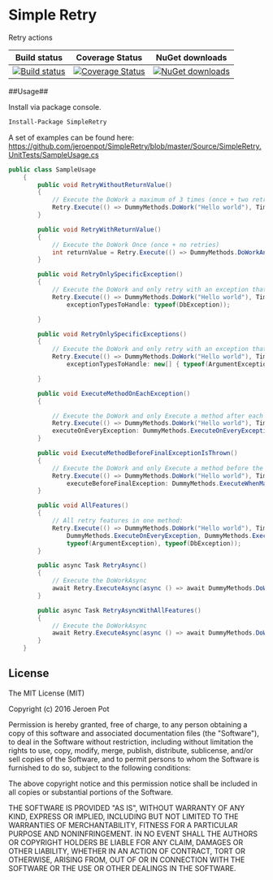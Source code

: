 Simple Retry
==================
Retry actions
 
Build status| Coverage Status| NuGet downloads
----------- | -------------- | --------------- 
[![Build status](https://ci.appveyor.com/api/projects/status/h0vo52hogp69ju2t?svg=true)](https://ci.appveyor.com/project/jeroenpot/simpleretry)|[![Coverage Status](https://coveralls.io/repos/github/jeroenpot/SimpleRetry/badge.svg)](https://coveralls.io/github/jeroenpot/simpleretry?branch=)|[![NuGet downloads](https://img.shields.io/nuget/v/simpleretry.svg?maxAge=2592000)](https://www.nuget.org/packages/simpleretry/)


##Usage##

Install via package console.

```sh
Install-Package SimpleRetry
```

A set of examples can be found here:
https://github.com/jeroenpot/SimpleRetry/blob/master/Source/SimpleRetry.UnitTests/SampleUsage.cs

```cs
public class SampleUsage
    {
        public void RetryWithoutReturnValue()
        {
            // Execute the DoWork a maximum of 3 times (once + two retries)
            Retry.Execute(() => DummyMethods.DoWork("Hello world"), TimeSpan.FromMilliseconds(100), 2);
        }

        public void RetryWithReturnValue()
        {
            // Execute the DoWork Once (once + no retries)
            int returnValue = Retry.Execute(() => DummyMethods.DoWorkAndReturn("Hello world"), TimeSpan.FromMilliseconds(100), 0);
        }

        public void RetryOnlySpecificException()
        {
            // Execute the DoWork and only retry with an exception that is of (base)type DbException 
            Retry.Execute(() => DummyMethods.DoWork("Hello world"), TimeSpan.FromMilliseconds(100), 2,
                exceptionTypesToHandle: typeof(DbException));

        }

        public void RetryOnlySpecificExceptions()
        {
            // Execute the DoWork and only retry with an exception that is of (base)type DbException 
            Retry.Execute(() => DummyMethods.DoWork("Hello world"), TimeSpan.FromMilliseconds(100), 2,
                exceptionTypesToHandle: new[] { typeof(ArgumentException), typeof(ArgumentOutOfRangeException) });

        }

        public void ExecuteMethodOnEachException()
        {

            // Execute the DoWork and only Execute a method after each exception is thrown.
            Retry.Execute(() => DummyMethods.DoWork("Hello world"), TimeSpan.FromMilliseconds(100), 2,
            executeOnEveryException: DummyMethods.ExecuteOnEveryException);
        }

        public void ExecuteMethodBeforeFinalExceptionIsThrown()
        {
            // Execute the DoWork and only Execute a method before the final AggregateException is thrown
            Retry.Execute(() => DummyMethods.DoWork("Hello world"), TimeSpan.FromMilliseconds(100), 2,
                executeBeforeFinalException: DummyMethods.ExecuteWhenMaxRetriesReachedBeforeExceptionIsThrown);
        }

        public void AllFeatures()
        {
            // All retry features in one method:
            Retry.Execute(() => DummyMethods.DoWork("Hello world"), TimeSpan.FromMilliseconds(100), 2,
                DummyMethods.ExecuteOnEveryException, DummyMethods.ExecuteWhenMaxRetriesReachedBeforeExceptionIsThrown,
                typeof(ArgumentException), typeof(DbException));
        }

        public async Task RetryAsync()
        {
            // Execute the DoWorkAsync
            await Retry.ExecuteAsync(async () => await DummyMethods.DoWorkAsync(), TimeSpan.FromMilliseconds(100), 2);
        }

        public async Task RetryAsyncWithAllFeatures()
        {
            // Execute the DoWorkAsync
            await Retry.ExecuteAsync(async () => await DummyMethods.DoWorkAsync(), TimeSpan.FromMilliseconds(100), 2, DummyMethods.ExecuteOnExceptionAsync, DummyMethods.ExecuteOnExceptionAsync, typeof(ArgumentException));
        }
    }
```

## License

The MIT License (MIT)

Copyright (c) 2016 Jeroen Pot

Permission is hereby granted, free of charge, to any person obtaining a copy
of this software and associated documentation files (the "Software"), to deal
in the Software without restriction, including without limitation the rights
to use, copy, modify, merge, publish, distribute, sublicense, and/or sell
copies of the Software, and to permit persons to whom the Software is
furnished to do so, subject to the following conditions:

The above copyright notice and this permission notice shall be included in all
copies or substantial portions of the Software.

THE SOFTWARE IS PROVIDED "AS IS", WITHOUT WARRANTY OF ANY KIND, EXPRESS OR
IMPLIED, INCLUDING BUT NOT LIMITED TO THE WARRANTIES OF MERCHANTABILITY,
FITNESS FOR A PARTICULAR PURPOSE AND NONINFRINGEMENT. IN NO EVENT SHALL THE
AUTHORS OR COPYRIGHT HOLDERS BE LIABLE FOR ANY CLAIM, DAMAGES OR OTHER
LIABILITY, WHETHER IN AN ACTION OF CONTRACT, TORT OR OTHERWISE, ARISING FROM,
OUT OF OR IN CONNECTION WITH THE SOFTWARE OR THE USE OR OTHER DEALINGS IN THE
SOFTWARE.
